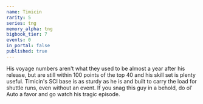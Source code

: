 ```yaml
---
name: Timicin
rarity: 5
series: tng
memory_alpha: tng
bigbook_tier: 7
events: 0
in_portal: false
published: true
---
```


His voyage numbers aren't what they used to be almost a year after his release, but are still within 100 points of the top 40 and his skill set is plenty useful. Timicin's SCI base is as sturdy as he is and built to carry the load for shuttle runs, even without an event. If you snag this guy in a behold, do ol' Auto a favor and go watch his tragic episode.
